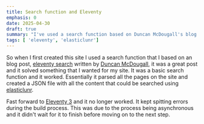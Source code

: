```yaml
---
title: Search function and Eleventy
emphasis: 0
date: 2025-04-30
draft: true
summary: "I've used a search function based on Duncan McDougall's blog post, but it stopped working with Eleventy 3. This blog post describes how I fixed it, and I hope I can give something back for something that really helped me."
tags: [ 'eleventy', 'elasticlunr']
---
```


So when I first created this site I used a search function that I based on an blog post, [eleventy search](https://www.belter.io/eleventy-search/) written by [Duncan McDougall](https://www.belter.io/), it was a great post and it solved something that I wanted for my site. It was a basic search function and it worked. Essentially it parsed all the pages on the site and created a JSON file with all the content that could be searched using [elasticlunr](http://elasticlunr.com/).

Fast forward to [Eleventy 3](https://www.11ty.dev/) and it no longer worked. It kept spitting errors during the build process. This was due to the process being asynchronous and it didn't wait for it to finish before moving on to the next step.